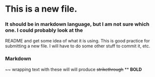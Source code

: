 # This is a new file.
### It should be in markdown language, but I am not sure which one.  I could probably look at the
README and get some idea of what it is using.
This is good practice for submitting a new file.  I will have to do some other stuff
to commit it, etc.

### Markdown
\~\~ wrapping text with these will will produce ~~strikethrough~~
\*\*  **BOLD**

